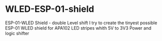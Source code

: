 # WLED-ESP-01-shield
ESP-01-WLED Shield - double Level shift I try to create the tinyest possible ESP-01 WLED shield for APA102 LED stripes whith 5V to 3V3 Power and logic shifter
